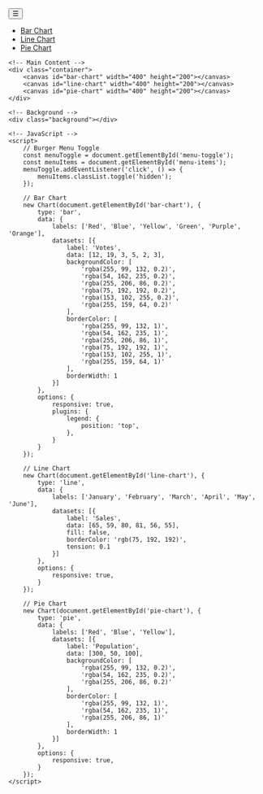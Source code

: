 <!DOCTYPE html>
<html lang="en">
<head>
    <meta charset="UTF-8">
    <meta name="viewport" content="width=device-width, initial-scale=1.0">
    <title>Data Visualization Microsite</title>
    <link rel="stylesheet" href="styles.css">
    <script src="https://cdn.jsdelivr.net/npm/chart.js"></script>
</head>
<body>
    <!-- Burger Menu -->
    <nav class="burger-menu">
        <button id="menu-toggle">☰</button>
        <ul id="menu-items" class="hidden">
            <li><a href="#bar-chart">Bar Chart</a></li>
            <li><a href="#line-chart">Line Chart</a></li>
            <li><a href="#pie-chart">Pie Chart</a></li>
        </ul>
    </nav>

    <!-- Main Content -->
    <div class="container">
        <canvas id="bar-chart" width="400" height="200"></canvas>
        <canvas id="line-chart" width="400" height="200"></canvas>
        <canvas id="pie-chart" width="400" height="200"></canvas>
    </div>

    <!-- Background -->
    <div class="background"></div>

    <!-- JavaScript -->
    <script>
        // Burger Menu Toggle
        const menuToggle = document.getElementById('menu-toggle');
        const menuItems = document.getElementById('menu-items');
        menuToggle.addEventListener('click', () => {
            menuItems.classList.toggle('hidden');
        });

        // Bar Chart
        new Chart(document.getElementById('bar-chart'), {
            type: 'bar',
            data: {
                labels: ['Red', 'Blue', 'Yellow', 'Green', 'Purple', 'Orange'],
                datasets: [{
                    label: 'Votes',
                    data: [12, 19, 3, 5, 2, 3],
                    backgroundColor: [
                        'rgba(255, 99, 132, 0.2)',
                        'rgba(54, 162, 235, 0.2)',
                        'rgba(255, 206, 86, 0.2)',
                        'rgba(75, 192, 192, 0.2)',
                        'rgba(153, 102, 255, 0.2)',
                        'rgba(255, 159, 64, 0.2)'
                    ],
                    borderColor: [
                        'rgba(255, 99, 132, 1)',
                        'rgba(54, 162, 235, 1)',
                        'rgba(255, 206, 86, 1)',
                        'rgba(75, 192, 192, 1)',
                        'rgba(153, 102, 255, 1)',
                        'rgba(255, 159, 64, 1)'
                    ],
                    borderWidth: 1
                }]
            },
            options: {
                responsive: true,
                plugins: {
                    legend: {
                        position: 'top',
                    },
                }
            }
        });

        // Line Chart
        new Chart(document.getElementById('line-chart'), {
            type: 'line',
            data: {
                labels: ['January', 'February', 'March', 'April', 'May', 'June'],
                datasets: [{
                    label: 'Sales',
                    data: [65, 59, 80, 81, 56, 55],
                    fill: false,
                    borderColor: 'rgb(75, 192, 192)',
                    tension: 0.1
                }]
            },
            options: {
                responsive: true,
            }
        });

        // Pie Chart
        new Chart(document.getElementById('pie-chart'), {
            type: 'pie',
            data: {
                labels: ['Red', 'Blue', 'Yellow'],
                datasets: [{
                    label: 'Population',
                    data: [300, 50, 100],
                    backgroundColor: [
                        'rgba(255, 99, 132, 0.2)',
                        'rgba(54, 162, 235, 0.2)',
                        'rgba(255, 206, 86, 0.2)'
                    ],
                    borderColor: [
                        'rgba(255, 99, 132, 1)',
                        'rgba(54, 162, 235, 1)',
                        'rgba(255, 206, 86, 1)'
                    ],
                    borderWidth: 1
                }]
            },
            options: {
                responsive: true,
            }
        });
    </script>
</body>
</html>
